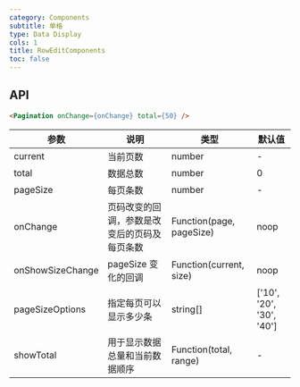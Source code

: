 ```yaml
---
category: Components
subtitle: 单格
type: Data Display
cols: 1
title: RowEditComponents
toc: false
---
```



## API

```html
<Pagination onChange={onChange} total={50} />
```


| 参数 | 说明 | 类型 | 默认值 |
| --- | --- | --- | --- |
| current | 当前页数 | number | - |
| total | 数据总数 | number | 0 |
| pageSize | 每页条数 | number | - |
| onChange | 页码改变的回调，参数是改变后的页码及每页条数 | Function(page, pageSize) | noop |
| onShowSizeChange | pageSize 变化的回调 | Function(current, size) | noop |
| pageSizeOptions | 指定每页可以显示多少条 | string\[] | ['10', '20', '30', '40'] |
| showTotal | 用于显示数据总量和当前数据顺序 | Function(total, range) | - |


